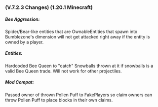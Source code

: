 ### **(V.7.2.3 Changes) (1.20.1 Minecraft)**

##### Bee Aggression:
Spider/Bear-like entities that are OwnableEntities that spawn into Bumblezone's dimension will not get attacked right away if the entity is owned by a player.

##### Entities:
Hardcoded Bee Queen to "catch" Snowballs thrown at it if snowballs is a valid Bee Queen trade. Will not work for other projectiles.

##### Mod Compat:
Passed owner of thrown Pollen Puff to FakePlayers so claim owners can throw Pollen Puff to place blocks in their own claims.
